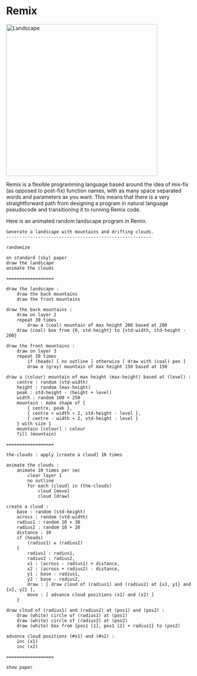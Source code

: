 # Remix
<img width="410" alt="Landscape" src="https://user-images.githubusercontent.com/3459269/118350983-80372780-b5ad-11eb-80ba-7072962a29ef.png">

Remix is a flexible programming language based around the idea of mix-fix (as opposed to post-fix) function names, with as many space separated words and parameters as you want. This means that there is a very straightforward path from designing a program in natural language pseudocode and transitioning it to running Remix code.

Here is an animated random landscape program in Remix.

    Generate a landscape with mountains and drifting clouds.
    -------------------------------------------------------
    
    randomize

    on standard (sky) paper
    draw the landscape
    animate the clouds

    ==================

    draw the landscape :
        draw the back mountains
        draw the front mountains

    draw the back mountains :
        draw on layer 2
        repeat 30 times
            draw a (coal) mountain of max height 200 based at 200
        draw (coal) box from {0, std-height} to {std-width, std-height - 200}

    draw the front mountains :
        draw on layer 3
        repeat 20 times
            if (heads) [ no outline ] otherwise [ draw with (coal) pen ]
            draw a (gray) mountain of max height 150 based at 150

    draw a (colour) mountain of max height (max-height) based at (level) :
        centre : random (std-width)
        height : random (max-height)
        peak : std-height - (height + level)
        width : random 100 + 250
        mountain : make shape of {
            { centre, peak },
            { centre + width ÷ 2, std-height - level },
            { centre - width ÷ 2, std-height - level }
        } with size 1
        mountain [colour] : colour
        fill (mountain)

    ==================

    the-clouds : apply [create a cloud] 10 times

    animate the clouds :
        animate 10 times per sec
            clear layer 1
            no outline
            for each (cloud) in (the-clouds)
                cloud [move]
                cloud [draw]

    create a cloud :
        base : random (std-height)
        across : random (std-width)
        radius1 : random 10 + 30
        radius2 : random 10 + 20
        distance : 10
        if (heads)
            (radius1) ⇆ (radius2)
        {
            radius1 : radius1,
            radius2 : radius2,
            x1 : (across - radius1) + distance,
            x2 : (across + radius2) - distance,
            y1 : base - radius1,
            y2 : base - radius2,
            draw : [ draw cloud of (radius1) and (radius2) at {x1, y1} and {x2, y2} ],
            move : [ advance cloud positions (x1) and (x2) ]
        }

    draw cloud of (radius1) and (radius2) at (pos1) and (pos2) :
        draw (white) circle of (radius1) at (pos1)
        draw (white) circle of (radius2) at (pos2)
        draw (white) box from {pos1 [1], pos1 [2] + radius1} to (pos2)

    advance cloud positions (#x1) and (#x2) :
        inc (x1)
        inc (x2)
        
    ==================

    show paper
